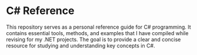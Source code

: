 # C# Reference

This repository serves as a personal reference guide for C# programming. It contains essential tools, methods, and examples that I have compiled while revising for my .NET projects. The goal is to provide a clear and concise resource for studying and understanding key concepts in C#.

